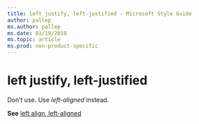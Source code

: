 ```yaml
---
title: left justify, left-justified - Microsoft Style Guide
author: pallep
ms.author: pallep
ms.date: 01/19/2018
ms.topic: article
ms.prod: non-product-specific
---
```


# left justify, left-justified

Don’t use. Use *left-aligned* instead.

**See** [left align, left-aligned](~/a-z-word-list-term-collections/l/left-align-left-aligned.md)
